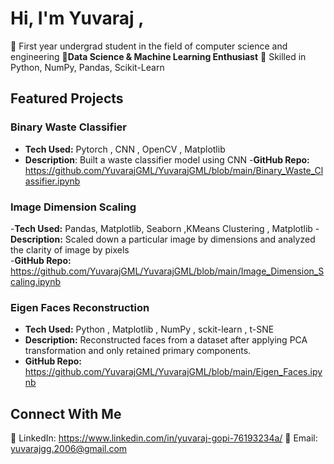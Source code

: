 # Hi, I'm Yuvaraj ,
🔹 First year undergrad student in the field of computer science and engineering
🔹**Data Science & Machine Learning Enthusiast**
🔹 Skilled in Python, NumPy, Pandas, Scikit-Learn  

## Featured Projects  
### **Binary Waste Classifier**  
- **Tech Used:**  Pytorch , CNN , OpenCV , Matplotlib
- **Description**: Built a waste classifier model using CNN
-**GitHub Repo:** https://github.com/YuvarajGML/YuvarajGML/blob/main/Binary_Waste_Classifier.ipynb

### **Image Dimension Scaling**
 -**Tech Used:** Pandas, Matplotlib, Seaborn   ,KMeans Clustering , Matplotlib
 -**Description:** Scaled down a particular image by dimensions and analyzed the clarity of image by pixels  
 -**GitHub Repo:** https://github.com/YuvarajGML/YuvarajGML/blob/main/Image_Dimension_Scaling.ipynb 

### **Eigen Faces Reconstruction**
- **Tech Used:** Python , Matplotlib , NumPy ,  sckit-learn , t-SNE
- **Description:** Reconstructed faces from a dataset after applying PCA transformation and only retained primary components. 
- **GitHub Repo:** https://github.com/YuvarajGML/YuvarajGML/blob/main/Eigen_Faces.ipynb

 ## **Connect With Me**  
🔗 LinkedIn: https://www.linkedin.com/in/yuvaraj-gopi-76193234a/
📧 Email: yuvarajgg.2006@gmail.com
